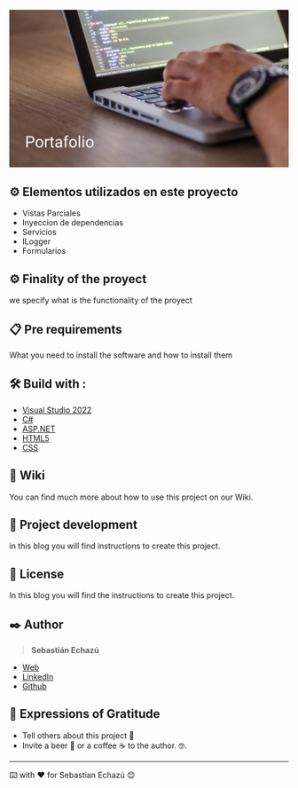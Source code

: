 ![mini](Portafolio.png)

## ⚙️ Elementos utilizados en este proyecto

- Vistas Parciales
- Inyeccion de dependencias
- Servicios
- ILogger
- Formularios

## ⚙️ Finality of the proyect

we specify what is the functionality of the proyect

## 📋 Pre requirements

What you need to install the software and how to install them

## 🛠️ Build with :


* [Visual Studio 2022](https://visualstudio.microsoft.com/es/vs/) 
* [C#](https://docs.microsoft.com/es-es/dotnet/csharp/tour-of-csharp/) 
* [ASP.NET](https://docs.microsoft.com/en-us/aspnet/core/?view=aspnetcore-5.0&source=docs)
* [HTML5](https://developer.mozilla.org/es/docs/HTML/HTML5) 
* [CSS](https://developer.mozilla.org/es/docs/Web/CSS)

## 📖 Wiki 

You can find much more about how to use this project on our Wiki.

## 🔧 Project development 

in this blog you will find instructions to create this project.

## 📄 License

In this blog you will find the instructions to create this project.

## ✒️ Author

> **Sebastián Echazú** 

* [Web](https://sebastianechazu.com/)
* [LinkedIn](https://www.linkedin.com/in/sebastian-echazu/)
* [Github](https://github.com/SebastianEchazu)

## 🎁 Expressions of Gratitude 

* Tell others about this project 📢
* Invite a beer 🍺 or a coffee ☕ to the author.  🤓. 

---
⌨️ with ❤️ for Sebastian Echazú 😊
